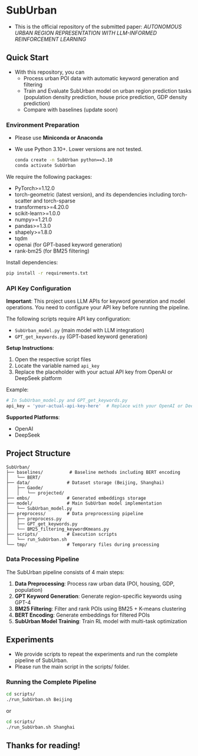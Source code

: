 # SubUrban

- This is the official repository of the submitted paper: *AUTONOMOUS URBAN REGION REPRESENTATION
WITH LLM-INFORMED REINFORCEMENT LEARNING*

## Quick Start

- With this repository, you can
  - Process urban POI data with automatic keyword generation and filtering
  - Train and Evaluate SubUrban model on urban region prediction tasks (population density prediction, house price prediction, GDP density prediction)
  - Compare with baselines (update soon)

### Environment Preparation

- Please use **Miniconda or Anaconda**
- We use Python 3.10+. Lower versions are not tested.

  ```bash
  conda create -n SubUrban python==3.10
  conda activate SubUrban
  ```

We require the following packages:

- PyTorch>=1.12.0
- torch-geometric (latest version), and its dependencies including torch-scatter and torch-sparse
- transformers>=4.20.0
- scikit-learn>=1.0.0
- numpy>=1.21.0
- pandas>=1.3.0
- shapely>=1.8.0
- tqdm
- openai (for GPT-based keyword generation)
- rank-bm25 (for BM25 filtering)

Install dependencies:
```bash
pip install -r requirements.txt
```

### API Key Configuration

**Important**: This project uses LLM APIs for keyword generation and model operations. You need to configure your API key before running the pipeline.

The following scripts require API key configuration:
- `SubUrban_model.py` (main model with LLM integration)
- `GPT_get_keywords.py` (GPT-based keyword generation)

**Setup Instructions**:
1. Open the respective script files
2. Locate the variable named `api_key`
3. Replace the placeholder with your actual API key from OpenAI or DeepSeek platform

Example:
```python
# In SubUrban_model.py and GPT_get_keywords.py
api_key = 'your-actual-api-key-here'  # Replace with your OpenAI or DeepSeek API key
```

**Supported Platforms**:
- OpenAI
- DeepSeek

## Project Structure

```
SubUrban/
├── baselines/          # Baseline methods including BERT encoding
│   └── BERT/
├── data/              # Dataset storage (Beijing, Shanghai)
│   ├── Gaode/
│   │   └── projected/
├── embs/              # Generated embeddings storage
├── model/             # Main SubUrban model implementation
│   └── SubUrban_model.py
├── preprocess/        # Data preprocessing pipeline
│   ├── preprocess.py
│   ├── GPT_get_keywords.py
│   └── BM25_filtering_keywordKmeans.py
├── scripts/           # Execution scripts
│   └── run_SubUrban.sh
└── tmp/               # Temporary files during processing
```

### Data Processing Pipeline

The SubUrban pipeline consists of 4 main steps:

1. **Data Preprocessing**: Process raw urban data (POI, housing, GDP, population)
2. **GPT Keyword Generation**: Generate region-specific keywords using GPT-4
3. **BM25 Filtering**: Filter and rank POIs using BM25 + K-means clustering
4. **BERT Encoding**: Generate embeddings for filtered POIs
5. **SubUrban Model Training**: Train RL model with multi-task optimization

## Experiments

- We provide scripts to repeat the experiments and run the complete pipeline of SubUrban.
- Please run the main script in the scripts/ folder.

### Running the Complete Pipeline

```bash
cd scripts/
./run_SubUrban.sh Beijing
```

or

```bash
cd scripts/
./run_SubUrban.sh Shanghai
```

## Thanks for reading!
